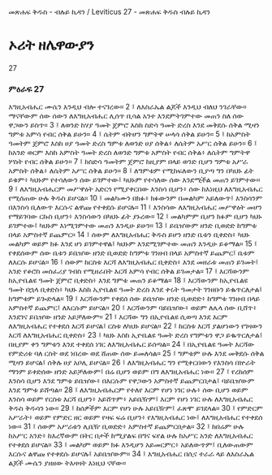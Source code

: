 ﻿
መጽሐፍ ቅዱስ - ብሉይ ኪዳን / Leviticus 27 - መጽሐፍ ቅዱስ ብሉይ ኪዳን
# ኦሪት ዘሌዋውያን
27
### ምዕራፍ 27
እግዚአብሔር ሙሴን እንዲህ ብሎ ተናገረው።
2 ፤ ለእስራኤል ልጆች እንዲህ ብለህ ንገራቸው። ማናቸውም ሰው ሰውን ለእግዚአብሔር ሊሰጥ ቢሳል አንተ እንደምትገምተው መጠን ስለ ሰው ዋጋውን ይስጥ።
3 ፤ ለወንድ ከሃያ ዓመት ጀምሮ እስከ ስድሳ ዓመት ድረስ እንደ መቅደሱ ሰቅል ሚዛን ግምቱ አምሳ የብር ሰቅል ይሁን።
4 ፤ ሴትም ብትሆን ግምትዋ ሠላሳ ሰቅል ይሁን።
5 ፤ ከአምስት ዓመትም ጀምሮ እስከ ሀያ ዓመት ድረስ ግምቱ ለወንድ ሀያ ሰቅል፥ ለሴትም አሥር ሰቅል ይሁን።
6 ፤ ከአንድ ወርም እስከ አምስት ዓመት ድረስ ለወንድ ግምቱ አምስት የብር ሰቅል፥ ለሴትም ግምትዋ ሦስት የብር ሰቅል ይሁን።
7 ፤ ከስድሳ ዓመትም ጀምሮ ከዚያም በላይ ወንድ ቢሆን ግምቱ አሥራ አምስት ሰቅል፥ ለሴትም አሥር ሰቅል ይሁን።
8 ፤ ለግምቱም የሚከፍለውን ቢያጣ ግን በካህኑ ፊት ይቁም፥ ካህኑም የተሳለውን ሰው ይገምተው፤ ካህኑም የተሳለው ሰው እንደሚችል መጠን ይገምተው።
9 ፤ ለእግዚአብሔርም መሥዋዕት አድርጎ የሚያቀርበው እንስሳ ቢሆን፥ ሰው ከእነዚህ ለእግዚአብሔር የሚሰጠው ሁሉ ቅዱስ ይሆናል።
10 ፤ መልካሙን በክፉ፥ ክፉውንም በመልካም አይለውጥ፤ እንስሳንም በእንስሳ ቢለውጥ እርሱና ልዋጩ የተቀደሱ ይሆናሉ።
11 ፤ እንስሳው ለእግዚአብሔር መሥዋዕት መሆን የማይገባው ርኩስ ቢሆን፥ እንስሳውን በካህኑ ፊት ያኑረው።
12 ፤ መልካምም ቢሆን ክፉም ቢሆን ካህኑ ይገምተው፤ ካህኑም እነሚገምተው መጠን እንዲሁ ይሁን።
13 ፤ ይቤዠውም ዘንድ ቢወድድ ከግምቱ በላይ አምስተኛ ይጨምር።
14 ፤ ሰውም ለእግዚአብሔር ቅዱስ ይሆን ዘንድ ቤቱን ቢቀድስ፥ ካህኑ መልካም ወይም ክፉ እንደ ሆነ ይገምተዋል፤ ካህኑም እንደሚገምተው መጠን እንዲሁ ይቆማል።
15 ፤ የቀደሰውም ሰው ቤቱን ይቤዠው ዘንድ ቢወድድ ከግምቱ ገንዘብ በላይ አምስተኛ ይጨምር፤ ቤቱም ለእርሱ ይሆናል።
16 ፤ ሰውም ከርስቱ እርሻ ለእግዚአብሔር ቢቀድስ፥ እንደ መዘራቱ መጠን ይገመት፤ አንድ የቆሮስ መስፈሪያ ገብስ የሚዘራበት እርሻ አምሳ የብር ሰቅል ይገመታል።
17 ፤ እርሻውንም ከኢዮቤልዩ ዓመት ጀምሮ ቢቀድስ፥ እንደ ግምቱ መጠን ይቆማል።
18 ፤ እርሻውንም ከኢዮቤልዩ ዓመት በኋላ ቢቀድስ፥ ካህኑ እስከ ኢዮቤልዩ ዓመት ድረስ እንደ ቀሩት ዓመታት ገንዘቡን ይቈጥርለታል፤ ከግምቱም ይጐድላል።
19 ፤ እርሻውንም የቀደሰ ሰው ይቤዠው ዘንድ ቢወድድ፥ ከግምቱ ገንዘብ በላይ አምስተኛ ይጨምር፤ ለእርሱም ይሆናል።
20 ፤ እርሻውንም ባይቤዠው፥ ወይም ለሌላ ሰው ቢሸጥ፥ እንደገና ይቤዠው ዘንድ አይቻለውም።
21 ፤ እርሻው ግን በኢዮቤልዩ ሲወጣ እንደ እርም ለእግዚአብሔር የተቀደሰ እርሻ ይሆናል፤ ርስቱ ለካህኑ ይሆናል።
22 ፤ ከርስቱ እርሻ ያልሆነውን የገዛውን እርሻ ለእግዚአብሔር ቢቀድስ፥
23 ፤ ካህኑ እስከ ኢዮቤልዩ ዓመት ድረስ የግምቱን ዋጋ ይቈጥርለታል፤ በዚያም ቀን ግምቱን እንደ ተቀደሰ ነገር ለእግዚአብሔር ይሰጣል።
24 ፤ በኢዮቤልዩ ዓመት እርሻው የምድሪቱ ባለ ርስት ወደ ነበረው ወደ ሸጠው ሰው ይመለሳል።
25 ፤ ግምቱም ሁሉ እንደ መቅደሱ ሰቅል ሚዛን ይሆናል፤ ሰቅሉ ሀያ አቦሊ ይሆናል።
26 ፤ ለእግዚአብሔር ግን የሚቀርበውን የእንስሳ በኵራት ማንም ይቀድሰው ዘንድ አይቻለውም፤ በሬ ቢሆን ወይም በግ ለእግዚአብሔር ነው።
27 ፤ የረከሰም እንስሳ ቢሆን እንደ ግምቱ ይቤዠው፥ በእርሱም የዋጋውን አምስተኛ ይጨምርበታል፤ ባይቤዠውም እንደ ግምቱ ይሸጣል።
28 ፤ ለእግዚአብሔርም የተለየ እርም የሆነ ነገር ሁሉ፥ ሰው ቢሆን ወይም እንስሳ ወይም የርስቱ እርሻ ቢሆን፥ አይሸጥም፥ አይቤዥም፤ እርም የሆነ ነገር ሁሉ ለእግዚአብሔር ቅዱስ ቅዱሳን ነው።
29 ፤ ከሰዎችም እርም የሆነ ሁሉ አይቤዥም፤ ፈጽሞ ይገደላል።
30 ፤ የምድርም አሥራት፥ ወይም የምድር ዘር ወይም የዛፍ ፍሬ ቢሆን፥ የእግዚአብሔር ነው፤ ለእግዚአብሔር የተቀደሰ ነው።
31 ፤ ሰውም አሥራቱን ሊቤዥ ቢወድድ፥ አምስተኛ ይጨምርበታል።
32 ፤ ከበሬም ሁሉ ከአሥር አንድ፥ ከእረኛውም በትር በታች ከሚያልፍ በግና ፍየል ሁሉ ከአሥር አንድ ለእግዚአብሔር የተቀደሰ ይሆናል።
33 ፤ መልካም ወይም ክፉ እንዲሆን አይመርምር፥ አይለውጥም፤ ቢለውጠውም እርሱና ልዋጩ የተቀደሱ ይሆናሉ፤ አይቤዠውም።
34 ፤ እግዚአብሔር በሲና ተራራ ላይ ለእስራኤል ልጆች ሙሴን ያዘዘው ትእዛዛት እነዚህ ናቸው። 
